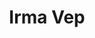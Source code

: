 ---
title: "Irma Vep"
year: 1996
rating: 3.5
stars: "★★★½"
rewatched: false
permalink: "irma-vep"
watched_on: 2024-04-05
---